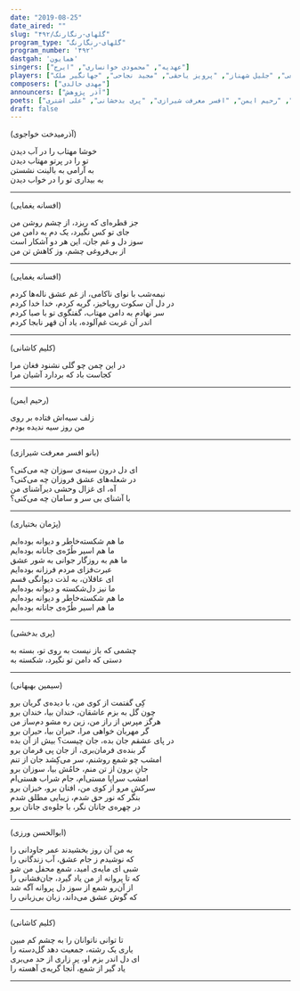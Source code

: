 ```yaml
---
date: "2019-08-25"
date_aired: ""
slug: "گلهای-رنگارنگ/۴۹۲"
program_type: "گلهای-رنگارنگ"
program_number: '۴۹۲'
dastgah: 'همایون'
singers: ["عهدیه", "محمودی خوانساری", "ایرج"]
players: ["حبیب‌الله بدیعی", "جلیل شهناز", "پرویز یاحقی", "مجید نجاحی", "جهانگیر ملک"]
composers: ["مهدی خالدی"]
announcers: ["آذر پژوهش"]
poets: ["سیمین بهبهانی", "پژمان بختیاری", "ابوالحسن ورزی", "آذرمیدخت خواجوی", "افسانه یغمایی", "کلیم کاشانی", "رحیم ایمن", "افسر معرفت شیرازی", "پری بدخشانی", "علی اشتری"]
draft: false
---
```


(آذرمیدخت خواجوی)  

خوشا مهتاب را در آب دیدن  
تو را در پرتو مهتاب دیدن  
به آرامی به بالینت نشستن  
به بیداری تو را در خواب دیدن  

---  

(افسانه یغمایی)  

جز قطره‌ای که ریزد، از چشم روشن من  
جای تو کس نگیرد، یک دم به دامن من  
سوز دل و غم جان، این هر دو آشکار است  
از بی‌فروغی چشم، وز کاهش تن من  

---  

(افسانه یغمایی)  

نیمه‌شب با نوای ناکامی، از غم عشق ناله‌ها کردم  
در دل آن سکوت رویاخیز، گریه کردم، خدا خدا کردم  
سر نهادم به دامن مهتاب، گفتگوی تو با صبا کردم  
اندر آن غربت غم‌آلوده، یاد آن قهر نابجا کردم  

---  

(کلیم کاشانی)  

در این چمن چو گلی نشنود فغان مرا  
کجاست باد که بردارد آشیان مرا  

---  

(رحیم ایمن)  

زلف سیه‌اش فتاده بر روی  
من روز سیه ندیده بودم  

---  

(بانو افسر معرفت شیرازی)  

ای دل درون سینه‌ی سوزان چه می‌کنی؟  
در شعله‌های عشق فروزان چه می‌کنی؟  
آه، ای غزال وحشی دیرآشنای من  
با آشنای بی سر و سامان چه می‌کنی؟  

---  

(پژمان بختیاری)  

ما هم شکسته‌خاطر و دیوانه بوده‌ایم  
ما هم اسیر طُرّه‌ی جانانه بوده‌ایم  
ما هم به روزگار جوانی به شور عشق  
عبرت‌فزای مردم فرزانه بوده‌ایم  
ای عاقلان، به لذت دیوانگی قسم  
ما نیز دل‌شکسته و دیوانه بوده‌ایم  
ما هم شکسته‌خاطر و دیوانه بوده‌ایم  
ما هم اسیر طُرّه‌ی جانانه بوده‌ایم  

---  

(پری بدخشی)  

چشمی که باز نیست به روی تو، بسته به  
دستی که دامن تو نگیرد، شکسته به  

---  

(سیمین بهبهانی)  

کِی گفتمت از کوی من، با دیده‌ی گریان برو  
چون گل به بزم عاشقان، خندان بیا، خندان برو  
هرگز مپرس از راز من، زین ره مشو دم‌ساز من  
گر مهربان خواهی مرا، حیران بیا، حیران برو  
در پای عشقم جان بده، جان چیست؟ بیش از آن بده  
گر بنده‌ی فرمان‌بری، از جان پی فرمان برو  
امشب چو شمع روشنم، سر می‌کِشد جان از تنم  
جانِ برون از تن منم، خامُش بیا، سوزان برو  
امشب سراپا مستی‌ام، جام شراب هستی‌ام  
سرکش مرو از ‌کوی من، افتان برو، خیزان برو  
بنگر که نور حق شدم، زیبایی مطلق شدم  
در چهره‌ی جانان نگر، با جلوه‌ی جانان برو  

---    

(ابوالحسن ورزی)  

به من آن روز بخشیدند عمر جاودانی را  
که نوشیدم ز جام عشق، آب زندگانی را  
شبی ای مایه‌ی امید، شمع محفل من شو  
که تا پروانه از من یاد گیرد، جان‌فشانی را  
از آن‌رو شمع از سوز دل پروانه آگه شد  
که گوش عشق می‌داند، زبان بی‌زبانی را  

---  

(کلیم کاشانی)  

تا توانی ناتوانان را به چشم کم مبین  
یاری یک رشته، جمعیت دهد گل‌دسته را  
ای دل اندر بزم او، پر زاری از حد می‌بری  
یاد گیر از شمع، آنجا گریه‌ی آهسته را  


---